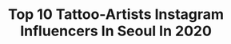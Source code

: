 ---
title: Top 10 Tattoo-Artists Instagram Influencers In Seoul In 2020
description: >-
  Find top tattoo-artists Instagram influencers in Seoul in 2020. Most popular hashtags: #colortattoo #tattoo #tattooartist #tattoodo.
platform: Instagram
profiles:
  - username: "tattooer_manda"
    fullname: >-
      STUDIOBYSOL_MANDA
    location: "South Korea"
    followers: 30939
    engagement: 888
    commentsToLikes: 0.006748
    id: ck8tbm6tgw7f70j78r26dugp2
    verified: false
    hashtags: "#wip, #mermaid, #poppytattoo, #blackmamba"
  - username: "q_tattoos"
    fullname: >-
      Dongkyu Lee
    location: "South Korea"
    followers: 236917
    engagement: 103
    commentsToLikes: 0.015075
    id: ck6udf9mvkr5q0j711k6r62zm
    verified: true
    hashtags: "#oscar, #qtattoo, #realismtattoo, #tattoo"
  - username: "mumi_ink"
    fullname: >-
      무미
    location: "South Korea"
    followers: 71185
    engagement: 747
    commentsToLikes: 0.006898
    id: ck5hk1pqhhmxx0i11uopvcq15
    verified: false
    hashtags: "#cherub, #feathertattoo, #pomegranatetattoo, #microrealismtattoo"
  - username: "tattooist_yammy"
    fullname: >-
      타투이스트 야미
    location: "South Korea"
    followers: 66094
    engagement: 249
    commentsToLikes: 0.013519
    id: ck0vvso3mql730i19n0qcop3d
    verified: false
    hashtags: "#tattooinspiration, #bngtattoo, #sphynxcat, #animaltattoo"
  - username: "dino_tats"
    fullname: >-
      문신하는집 DINO🦖
    location: "South Korea"
    followers: 12624
    engagement: 576
    commentsToLikes: 0.054882
    id: ck5c40mgl0eq30i11g15x6jxw
    verified: false
    hashtags: "#tigertattoo, #japanesetattoos, #japaneseink, #blxckink"
  - username: "lighthouse_professional_tattoo"
    fullname: >-
      ⚓️Lighthouse Tattoo Studio
    location: "South Korea"
    followers: 29511
    engagement: 216
    commentsToLikes: 0.004690
    id: ck5qebx8vzpxx0i1141dpfof7
    verified: false
    hashtags: ""
  - username: "seanl83"
    fullname: >-
      💥 션엘 / $E🔺N  L ☄
    location: "South Korea"
    followers: 5904
    engagement: 929
    commentsToLikes: 0.013647
    id: ck5cjpsrfv8er0i11h6i46cln
    verified: false
    hashtags: "#neon, #shootingday, #dope, #goodvibes"
  - username: "jemma_le_e_"
    fullname: >-
      Jemma Lee
    location: "South Korea"
    followers: 6841
    engagement: 704
    commentsToLikes: 0.016655
    id: ck6tm2l5f72k60j71on2wvmrx
    verified: false
    hashtags: "#photography, #expression, #ofdstudio, #secondproject"
  - username: "who_is_ryu"
    fullname: >-
      문신하는집 류(流)
    location: "South Korea"
    followers: 5481
    engagement: 523
    commentsToLikes: 0.064915
    id: ck5c40ob00evi0i1166fh7rf4
    verified: false
    hashtags: "#colortattoo, #darkart, #kisstattoo, #sketchtattoo"
  - username: "mumi_ink"
    fullname: >-
      무미
    location: "South Korea"
    followers: 71185
    engagement: 747
    commentsToLikes: 0.006898
    id: ck5hk1pqhhmxx0i11uopvcq15
    verified: false
    hashtags: "#cherub, #feathertattoo, #pomegranatetattoo, #microrealismtattoo"
---